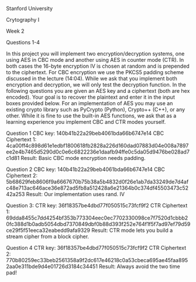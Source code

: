 Stanford University

Crytography I

Week 2

Questions 1-4


 In this project you will implement two encryption/decryption systems, one using AES in CBC mode and another using AES in counter mode (CTR).
 In both cases the 16-byte encryption IV is chosen at random and is prepended to the ciphertext.
 For CBC encryption we use the PKCS5 padding scheme discussed  in the lecture (14:04).
 While we ask that you implement both encryption and decryption, we will only test the decryption function.
 In the following questions you are given an AES key and a ciphertext (both are  hex encoded).
 Your goal is to recover the plaintext and enter it in the input boxes provided below.
 For an implementation of AES you may use an existing crypto library such as PyCrypto  (Python), Crypto++  (C++), or any other.
 While it is fine to use the built-in AES functions, we ask that as a learning experience you implement CBC and CTR modes yourself.

 Question 1
 CBC key: 140b41b22a29beb4061bda66b6747e14
 CBC Ciphertext 1: 4ca00ff4c898d61e1edbf1800618fb2828a226d160dad07883d04e008a7897ee2e4b7465d5290d0c0e6c6822236e1daafb94ffe0c5da05d9476be028ad7c1d81
 Result: Basic CBC mode encryption needs padding.

 Question 2
 CBC key: 140b41b22a29beb4061bda66b6747e14
 CBC Ciphertext 2: 5b68629feb8606f9a6667670b75b38a5b4832d0f26e1ab7da33249de7d4afc48e713ac646ace36e872ad5fb8a512428a6e21364b0c374df45503473c5242a253
 Result: Our implementation uses rand. IV

 Question 3:
 CTR key: 36f18357be4dbd77f050515c73fcf9f2
 CTR Ciphertext 1: 69dda8455c7dd4254bf353b773304eec0ec7702330098ce7f7520d1cbbb20fc388d1b0adb5054dbd7370849dbf0b88d393f252e764f1f5f7ad97ef79d59ce29f5f51eeca32eabedd9afa9329
 Result: CTR mode lets you build a stream cipher from a block cipher.

 Question 4
 CTR key: 36f18357be4dbd77f050515c73fcf9f2
 CTR Ciphertext 2: 770b80259ec33beb2561358a9f2dc617e46218c0a53cbeca695ae45faa8952aa0e311bde9d4e01726d3184c34451
 Result: Always avoid the two time pad!
